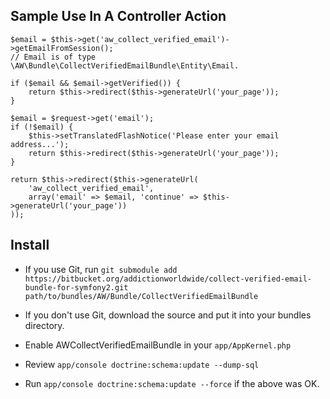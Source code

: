 ## Sample Use In A Controller Action ##

    $email = $this->get('aw_collect_verified_email')->getEmailFromSession();
    // Email is of type \AW\Bundle\CollectVerifiedEmailBundle\Entity\Email.

    if ($email && $email->getVerified()) {
        return $this->redirect($this->generateUrl('your_page'));
    }

    $email = $request->get('email');
    if (!$email) {
        $this->setTranslatedFlashNotice('Please enter your email address...');
        return $this->redirect($this->generateUrl('your_page'));
    }

    return $this->redirect($this->generateUrl(
        'aw_collect_verified_email',
        array('email' => $email, 'continue' => $this->generateUrl('your_page'))
    ));

## Install ##

* If you use Git, run `git submodule add https://bitbucket.org/addictionworldwide/collect-verified-email-bundle-for-symfony2.git path/to/bundles/AW/Bundle/CollectVerifiedEmailBundle`

* If you don't use Git, download the source and put it into your bundles
  directory.

* Enable AWCollectVerifiedEmailBundle in your `app/AppKernel.php`

* Review `app/console doctrine:schema:update --dump-sql`

* Run `app/console doctrine:schema:update --force` if the above was OK.
